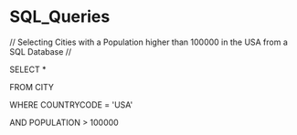 # SQL_Queries

// Selecting Cities with a Population higher than 100000 in the USA from a SQL Database // 

SELECT *

FROM CITY

WHERE COUNTRYCODE = 'USA'

AND POPULATION > 100000


